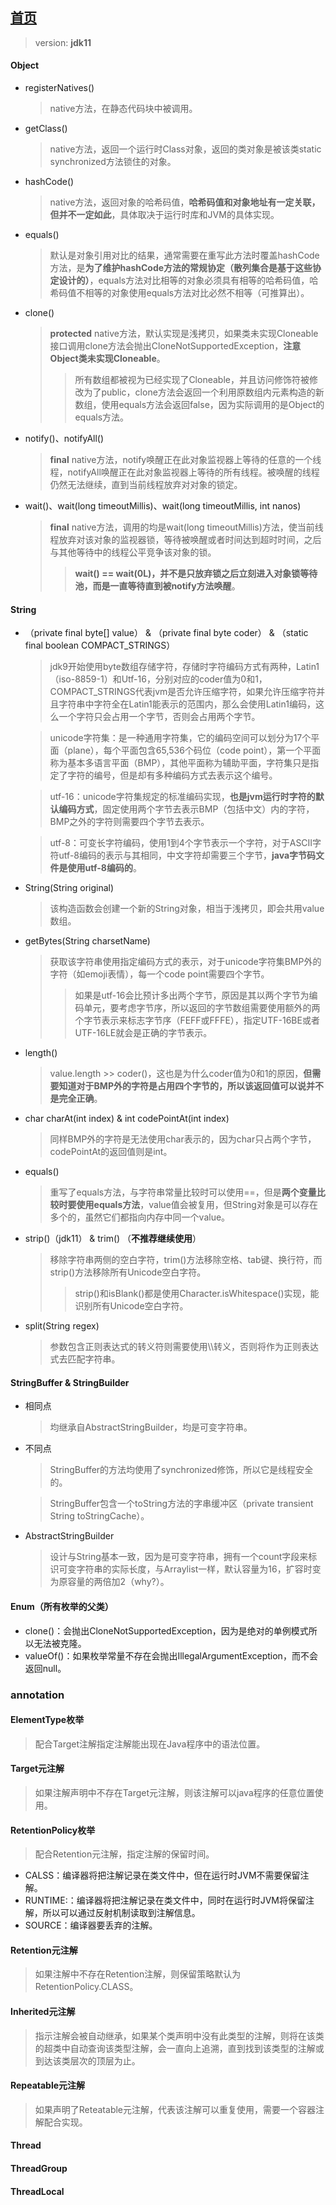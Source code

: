 ## [首页](https://kingkh1995.github.io/blog/)
> version: **jdk11**

#### Object
  - registerNatives()
    > native方法，在静态代码块中被调用。
  - getClass()
    > native方法，返回一个运行时Class对象，返回的类对象是被该类static synchronized方法锁住的对象。
  - hashCode()
    > native方法，返回对象的哈希码值，**哈希码值和对象地址有一定关联，但并不一定如此**，具体取决于运行时库和JVM的具体实现。
  - equals()
    > 默认是对象引用对比的结果，通常需要在重写此方法时覆盖hashCode方法，是**为了维护hashCode方法的常规协定（散列集合是基于这些协定设计的）**，equals方法对比相等的对象必须具有相等的哈希码值，哈希码值不相等的对象使用equals方法对比必然不相等（可推算出）。
  - clone()
    > **protected** native方法，默认实现是浅拷贝，如果类未实现Cloneable接口调用clone方法会抛出CloneNotSupportedException，**注意Object类未实现Cloneable**。
    >> 所有数组都被视为已经实现了Cloneable，并且访问修饰符被修改为了public，clone方法会返回一个利用原数组内元素构造的新数组，使用equals方法会返回false，因为实际调用的是Object的equals方法。
  - notify()、notifyAll()
    > **final** native方法，notify唤醒正在此对象监视器上等待的任意的一个线程，notifyAll唤醒正在此对象监视器上等待的所有线程。被唤醒的线程仍然无法继续，直到当前线程放弃对对象的锁定。
  - wait()、wait(long timeoutMillis)、wait(long timeoutMillis, int nanos)
    > **final** native方法，调用的均是wait(long timeoutMillis)方法，使当前线程放弃对该对象的监视器锁，等待被唤醒或者时间达到超时时间，之后与其他等待中的线程公平竞争该对象的锁。
    >> **wait() == wait(0L)，并不是只放弃锁之后立刻进入对象锁等待池，而是一直等待直到被notify方法唤醒**。
    
#### String
  - （private final byte[] value） & （private final byte coder） & （static final boolean COMPACT_STRINGS）
    > jdk9开始使用byte数组存储字符，存储时字符编码方式有两种，Latin1（iso-8859-1）和Utf-16，分别对应的coder值为0和1，COMPACT_STRINGS代表jvm是否允许压缩字符，如果允许压缩字符并且字符串中字符全在Latin1能表示的范围内，那么会使用Latin1编码，这么一个字符只会占用一个字节，否则会占用两个字节。

    > unicode字符集：是一种通用字符集，它的编码空间可以划分为17个平面（plane），每个平面包含65,536个码位（code point），第一个平面称为基本多语言平面（BMP），其他平面称为辅助平面，字符集只是指定了字符的编号，但是却有多种编码方式去表示这个编号。

    > utf-16：unicode字符集规定的标准编码实现，**也是jvm运行时字符的默认编码方式**，固定使用两个字节去表示BMP（包括中文）内的字符，BMP之外的字符则需要四个字节去表示。

    > utf-8：可变长字符编码，使用1到4个字节表示一个字符，对于ASCII字符utf-8编码的表示与其相同，中文字符却需要三个字节，**java字节码文件是使用utf-8编码的**。

  - String(String original)
    > 该构造函数会创建一个新的String对象，相当于浅拷贝，即会共用value数组。
  - getBytes(String charsetName)
    > 获取该字符串使用指定编码方式的表示，对于unicode字符集BMP外的字符（如emoji表情），每一个code point需要四个字节。
    >> 如果是utf-16会比预计多出两个字节，原因是其以两个字节为编码单元，要考虑字节序，所以返回的字节数组需要使用额外的两个字节表示来标志字节序（FEFF或FFFE），指定UTF-16BE或者UTF-16LE就会是正确的字节表示。
  - length()
    > value.length >> coder()，这也是为什么coder值为0和1的原因，**但需要知道对于BMP外的字符是占用四个字节的，所以该返回值可以说并不是完全正确**。
  - char charAt(int index) & int codePointAt(int index)
    > 同样BMP外的字符是无法使用char表示的，因为char只占两个字节，codePointAt的返回值则是int。
  - equals()
    > 重写了equals方法，与字符串常量比较时可以使用==，但是**两个变量比较时要使用equals方法**，value值会被复用，但String对象是可以存在多个的，虽然它们都指向内存中同一个value。
  - strip()（jdk11） & trim() （**不推荐继续使用**）
    > 移除字符串两侧的空白字符，trim()方法移除空格、tab键、换行符，而strip()方法移除所有Unicode空白字符。
    >> strip()和isBlank()都是使用Character.isWhitespace()实现，能识别所有Unicode空白字符。
  - split(String regex)
    > 参数包含正则表达式的转义符则需要使用\\\\转义，否则将作为正则表达式去匹配字符串。
 
#### StringBuffer & StringBuilder
  - 相同点
    > 均继承自AbstractStringBuilder，均是可变字符串。
  - 不同点
    > StringBuffer的方法均使用了synchronized修饰，所以它是线程安全的。
    
    > StringBuffer包含一个toString方法的字串缓冲区（private transient String toStringCache）。
  - AbstractStringBuilder
    > 设计与String基本一致，因为是可变字符串，拥有一个count字段来标识可变字符串的实际长度，与Arraylist一样，默认容量为16，扩容时变为原容量的两倍加2（why?）。

#### Enum（所有枚举的父类）
  - clone()：会抛出CloneNotSupportedException，因为是绝对的单例模式所以无法被克隆。
  - valueOf()：如果枚举常量不存在会抛出IllegalArgumentException，而不会返回null。

### annotation

#### ElementType枚举
> 配合Target注解指定注解能出现在Java程序中的语法位置。

#### Target元注解
> 如果注解声明中不存在Target元注解，则该注解可以java程序的任意位置使用。

#### RetentionPolicy枚举
> 配合Retention元注解，指定注解的保留时间。

- CALSS：编译器将把注解记录在类文件中，但在运行时JVM不需要保留注解。
- RUNTIME:：编译器将把注解记录在类文件中，同时在运行时JVM将保留注解，所以可以通过反射机制读取到注解信息。
- SOURCE：编译器要丢弃的注解。

#### Retention元注解
> 如果注解中不存在Retention注解，则保留策略默认为RetentionPolicy.CLASS。

#### Inherited元注解
> 指示注解会被自动继承，如果某个类声明中没有此类型的注解，则将在该类的超类中自动查询该类型注解，会一直向上追溯，直到找到该类型的注解或到达该类层次的顶层为止。

#### Repeatable元注解
> 如果声明了Reteatable元注解，代表该注解可以重复使用，需要一个容器注解配合实现。

#### Thread

#### ThreadGroup

#### ThreadLocal